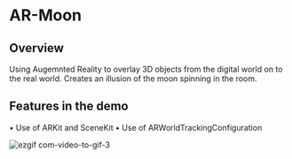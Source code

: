 # AR-Moon

## Overview

Using Augemnted Reality to overlay 3D objects from the digital world on to the real world. Creates an illusion of the moon spinning in the room. 

## Features in the demo

• Use of ARKit and SceneKit
• Use of ARWorldTrackingConfiguration 

![ezgif com-video-to-gif-3](https://user-images.githubusercontent.com/36542195/51175491-6472c800-18b2-11e9-869f-646b754e9e53.gif)
